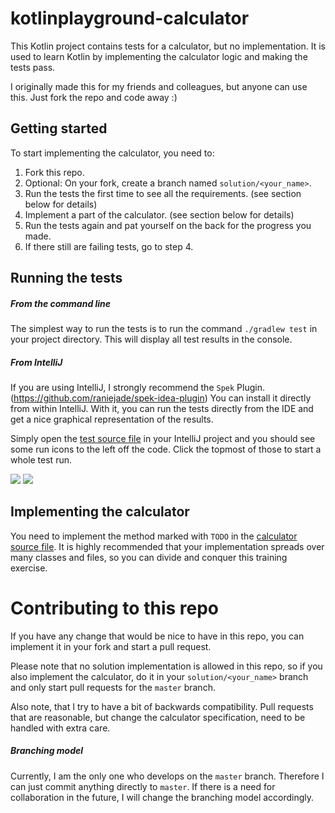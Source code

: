 # kotlinplayground-calculator
This Kotlin project contains tests for a calculator, but no implementation.
It is used to learn Kotlin by implementing the calculator logic and making the tests pass.

I originally made this for my friends and colleagues, but anyone can use this. Just fork the repo and code away :)

## Getting started
To start implementing the calculator, you need to:
1. Fork this repo.
1. Optional: On your fork, create a branch named `solution/<your_name>`.
1. Run the tests the first time to see all the requirements. (see section below for details)
1. Implement a part of the calculator. (see section below for details)
1. Run the tests again and pat yourself on the back for the progress you made.
1. If there still are failing tests, go to step 4.

## Running the tests

##### From the command line
The simplest way to run the tests is to run the command `./gradlew test` in your project directory.
This will display all test results in the console.

##### From IntelliJ
If you are using IntelliJ, I strongly recommend the `Spek` Plugin. (https://github.com/raniejade/spek-idea-plugin)
You can install it directly from within IntelliJ.
With it, you can run the tests directly from the IDE and get a nice graphical representation of the results.

Simply open the 
[test source file](src/test/kotlin/de/lostmekka/kotlinplayground/calculator/CalculatorTest.kt)
in your IntelliJ project and you should see some run icons to the left off the code. 
Click the topmost of those to start a whole test run.

<image src="readme_resources/run_tests_intellij.png">
<image src="readme_resources/test_results_intellij.png">

## Implementing the calculator
You need to implement the method marked with `TODO` in the 
[calculator source file](src/main/kotlin/de/lostmekka/kotlinplayground/calculator/Calculator.kt).
It is highly recommended that your implementation spreads over many classes and files, 
so you can divide and conquer this training exercise.

# Contributing to this repo
If you have any change that would be nice to have in this repo, you can implement it in your fork and start a pull request.

Please note that no solution implementation is allowed in this repo, so if you also implement the calculator,
do it in your `solution/<your_name>` branch and only start pull requests for the `master` branch.

Also note, that I try to have a bit of backwards compatibility. 
Pull requests that are reasonable, but change the calculator specification, need to be handled with extra care.

##### Branching model
Currently, I am the only one who develops on the `master` branch.
Therefore I can just commit anything directly to `master`.
If there is a need for collaboration in the future, I will change the branching model accordingly. 